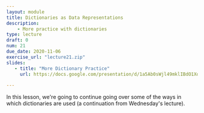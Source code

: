 ```yaml
---
layout: module
title: Dictionaries as Data Representations
description:
    - More practice with dictionaries
type: lecture
draft: 0
num: 21
due_date: 2020-11-06
exercise_url: "lecture21.zip"
slides:
   - title: "More Dictionary Practice"
     url: https://docs.google.com/presentation/d/1a5Ab0sWjl49mklIBdO1XocaUTCdgEUGTar2NBGNDkiM/edit?usp=sharing
    
---
```


In this lesson, we're going to continue going over some of the ways in which dictionaries are used (a continuation from Wednesday's lecture).
